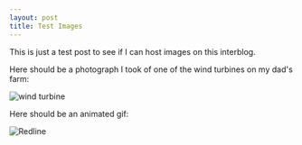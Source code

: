 ```yaml
---
layout: post
title: Test Images
---
```


This is just a test post to see if I can host images on this interblog.

Here should be a photograph I took of one of the wind turbines on my dad's farm:

![wind turbine]({{site.baseurl}}/images/wind_turbine.jpg "Wind turbines are awesome.")

Here should be an animated gif:

![Redline]({{site.baseurl}}/images/redline.gif "You're just a voice, pal. You don't know a god damn thing about blogging!")